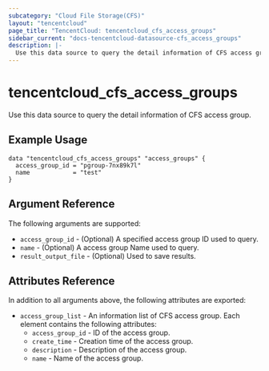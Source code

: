```yaml
---
subcategory: "Cloud File Storage(CFS)"
layout: "tencentcloud"
page_title: "TencentCloud: tencentcloud_cfs_access_groups"
sidebar_current: "docs-tencentcloud-datasource-cfs_access_groups"
description: |-
  Use this data source to query the detail information of CFS access group.
---
```


# tencentcloud_cfs_access_groups

Use this data source to query the detail information of CFS access group.

## Example Usage

```hcl
data "tencentcloud_cfs_access_groups" "access_groups" {
  access_group_id = "pgroup-7nx89k7l"
  name            = "test"
}
```

## Argument Reference

The following arguments are supported:

* `access_group_id` - (Optional) A specified access group ID used to query.
* `name` - (Optional) A access group Name used to query.
* `result_output_file` - (Optional) Used to save results.

## Attributes Reference

In addition to all arguments above, the following attributes are exported:

* `access_group_list` - An information list of CFS access group. Each element contains the following attributes:
  * `access_group_id` - ID of the access group.
  * `create_time` - Creation time of the access group.
  * `description` - Description of the access group.
  * `name` - Name of the access group.


